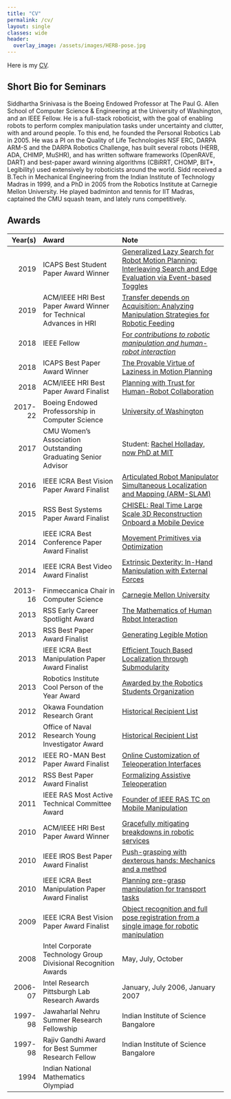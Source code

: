 ```yaml
---
title: "CV"
permalink: /cv/
layout: single
classes: wide
header:
  overlay_image: /assets/images/HERB-pose.jpg
---
```

Here is my [CV](SiddharthaSrinivasaCV.pdf).


## Short Bio for Seminars
Siddhartha Srinivasa is the Boeing Endowed Professor at The Paul G. Allen School of Computer Science & Engineering at the University of Washington, and an IEEE Fellow. He is a full-stack roboticist, with the goal of enabling robots to perform complex manipulation tasks under uncertainty and clutter, with and around people. To this end, he founded the Personal Robotics Lab in 2005. He was a PI on the Quality of Life Technologies NSF ERC, DARPA ARM-S and the DARPA Robotics Challenge, has built several robots (HERB, ADA, CHIMP, MuSHR), and has written software frameworks (OpenRAVE, DART) and best-paper award winning algorithms (CBiRRT, CHOMP, BIT*, Legibility) used extensively by roboticists around the world. Sidd received a B.Tech in Mechanical Engineering from the Indian Institute of Technology Madras in 1999, and a PhD in 2005 from the Robotics Institute at Carnegie Mellon University. He played badminton and tennis for IIT Madras, captained the CMU squash team, and lately runs competitively.

## Awards


| Year(s)   |Award           | Note  |
|----------:|:---------------|:------|
|2019|ICAPS Best Student Paper Award Winner|[Generalized Lazy Search for Robot Motion Planning: Interleaving Search and Edge Evaluation via Event-based Toggles](https://personalrobotics.cs.washington.edu/publications/mandalika2019gls.pdf)|
|2019|ACM/IEEE HRI Best Paper Award Winner for Technical Advances in HRI|[Transfer depends on Acquisition: Analyzing Manipulation Strategies for Robotic Feeding](https://personalrobotics.cs.washington.edu/publications/gallenberger2019skewering.pdf)|
|2018       |IEEE Fellow     |[For _contributions to robotic manipulation and human-robot interaction_](https://www.washington.edu/news/2017/11/28/two-uw-professors-elevated-to-ieee-fellows/)|
|2018|ICAPS Best Paper Award Winner|[The Provable Virtue of Laziness in Motion Planning](https://personalrobotics.cs.washington.edu/publications/haghtalab2018laziness.pdf)|
|2018| ACM/IEEE HRI Best Paper Award Finalist|[Planning with Trust for Human-Robot Collaboration](https://personalrobotics.cs.washington.edu/publications/chen2018trust.pdf)|
|2017-22|Boeing Endowed Professorship in Computer Science|[University of Washington](https://news.cs.washington.edu/2017/01/17/senior-faculty-hires-sidd-srinivasa-and-michael-taylor-set-to-advance-uws-leadership-in-robotics-and-computer-engineering-research/)|
|2017|CMU Women’s Association Outstanding Graduating Senior Advisor| Student: [Rachel Holladay, now PhD at MIT](http://people.csail.mit.edu/rholladay/)|
|2016|IEEE ICRA Best Vision Paper Award Finalist| [Articulated Robot Manipulator Simultaneous Localization and Mapping (ARM-SLAM)](https://personalrobotics.cs.washington.edu/publications/klingensmith2016armslamconf.pdf)|
|2015| RSS Best Systems Paper Award Finalist | [CHISEL: Real Time Large Scale 3D Reconstruction Onboard a Mobile Device](https://personalrobotics.cs.washington.edu/publications/klingensmith2015chisel.pdf)|
|2014|IEEE ICRA Best Conference Paper Award Finalist| [Movement Primitives via Optimization](https://personalrobotics.cs.washington.edu/publications/dragan2015dmp.pdf)|
|2014|IEEE ICRA Best Video Award Finalist|[Extrinsic Dexterity: In-Hand Manipulation with External Forces](https://personalrobotics.cs.washington.edu/publications/chavandafle2014extrinsic.pdf)|
|2013-16|Finmeccanica Chair in Computer Science| [Carnegie Mellon University](http://www.cs.cmu.edu/~scsfacts/finmec.html)|
|2013| RSS Early Career Spotlight Award | [The Mathematics of Human Robot Interaction](http://rss2013.robotics.tu-berlin.de/index.php/early-career.html)|
|2013|RSS Best Paper Award Finalist| [Generating Legible Motion](https://personalrobotics.cs.washington.edu/publications/dragan2013legible.pdf)|
|2013|IEEE ICRA Best Manipulation Paper Award Finalist| [Efficient Touch Based Localization through Submodularity](https://personalrobotics.cs.washington.edu/publications/javdani2013tactile.pdf)|
|2013| Robotics Institute Cool Person of the Year Award|[Awarded by the Robotics Students Organization](https://roboorg.ri.cmu.edu/)|
|2012| Okawa Foundation Research Grant| [Historical Recipient List](http://www.okawa-foundation.or.jp/en/activities/research_grant/list_2012.html) |
|2012| Office of Naval Research Young Investigator Award|[Historical Recipient List](https://www.onr.navy.mil/en/Science-Technology/Directorates/office-research-discovery-invention/Sponsored-Research/YIP/2012-young-investigator-recipients)|
|2012| IEEE RO-MAN Best Paper Award Finalist| [Online Customization of Teleoperation Interfaces](https://personalrobotics.cs.washington.edu/publications/dragan2012custom.pdf)|
|2012| RSS Best Paper Award Finalist| [Formalizing Assistive Teleoperation](https://personalrobotics.cs.washington.edu/publications/dragan2012formalizing.pdf)|
|2011| IEEE RAS Most Active Technical Committee Award| [Founder of IEEE RAS TC on Mobile Manipulation](http://www.ieee-ras.org/mobile-manipulation)| 
|2010| ACM/IEEE HRI Best Paper Award Winner| [Gracefully mitigating breakdowns in robotic services](https://personalrobotics.cs.washington.edu/publications/lee2010gracefully.pdf)|
|2010|IEEE IROS Best Paper Award Finalist| [Push-grasping with dexterous hands: Mechanics and a method](https://personalrobotics.cs.washington.edu/publications/dogar2010pushgrasp.pdf)|
|2010|IEEE ICRA Best Manipulation Paper Award Finalist| [Planning pre-grasp manipulation for transport tasks](https://personalrobotics.cs.washington.edu/publications/chang2010pregrasp.pdf)|
|2009| IEEE ICRA Best Vision Paper Award Finalist| [Object recognition and full pose registration from a single image for robotic manipulation](https://personalrobotics.cs.washington.edu/publications/collet2009object.pdf)|
|2008| Intel Corporate Technology Group Divisional Recognition Awards| May, July, October|
|2006-07| Intel Research Pittsburgh Lab Research Awards| January, July 2006, January 2007|
|1997-98| Jawaharlal Nehru Summer Research Fellowship| Indian Institute of Science Bangalore|
|1997-98| Rajiv Gandhi Award for Best Summer Research Fellow| Indian Institute of Science Bangalore|
|1994| Indian National Mathematics Olympiad||

